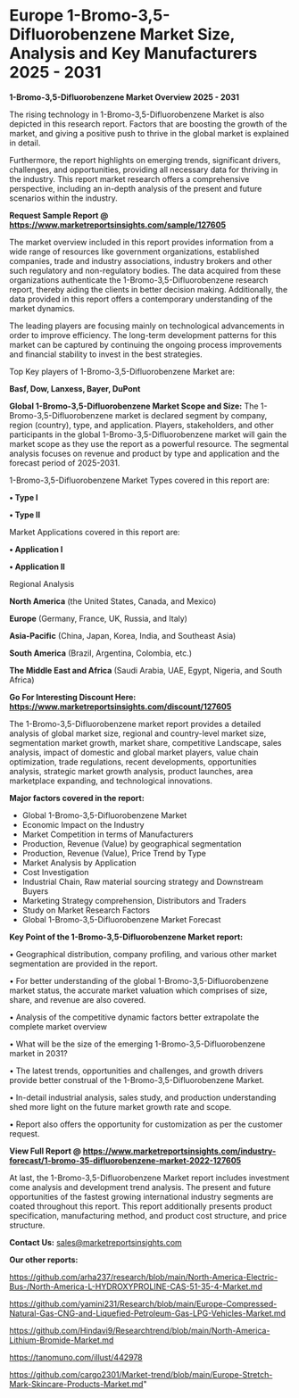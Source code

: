 # Europe 1-Bromo-3,5-Difluorobenzene Market Size, Analysis and Key Manufacturers 2025 - 2031

<Strong> 1-Bromo-3,5-Difluorobenzene Market Overview 2025 - 2031</strong>

The rising technology in 1-Bromo-3,5-Difluorobenzene Market is also depicted in this research report. Factors that are boosting the growth of the market, and giving a positive push to thrive in the global market is explained in detail.

Furthermore, the report highlights on emerging trends, significant drivers, challenges, and opportunities, providing all necessary data for thriving in the industry. This report market research offers a comprehensive perspective, including an in-depth analysis of the present and future scenarios within the industry.

<strong>Request Sample Report @ <a href=https://www.marketreportsinsights.com/sample/127605>https://www.marketreportsinsights.com/sample/127605</a></strong>

The market overview included in this report provides information from a wide range of resources like government organizations, established companies, trade and industry associations, industry brokers and other such regulatory and non-regulatory bodies. The data acquired from these organizations authenticate the 1-Bromo-3,5-Difluorobenzene research report, thereby aiding the clients in better decision making. Additionally, the data provided in this report offers a contemporary understanding of the market dynamics.

The leading players are focusing mainly on technological advancements in order to improve efficiency. The long-term development patterns for this market can be captured by continuing the ongoing process improvements and financial stability to invest in the best strategies.

Top Key players of 1-Bromo-3,5-Difluorobenzene Market are:

<strong>Basf, Dow, Lanxess, Bayer, DuPont</strong>

<strong><b>Global 1-Bromo-3,5-Difluorobenzene Market Scope and Size:</b></strong>
The 1-Bromo-3,5-Difluorobenzene market is declared segment by company, region (country), type, and application. Players, stakeholders, and other participants in the global 1-Bromo-3,5-Difluorobenzene market will gain the market scope as they use the report as a powerful resource. The segmental analysis focuses on revenue and product by type and application and the forecast period of 2025-2031.

1-Bromo-3,5-Difluorobenzene Market Types covered in this report are:

<strong>• Type I

• Type II</strong>

Market Applications covered in this report are:

<strong>• Application I

• Application II</strong> 

Regional Analysis

<strong>North America</strong> (the United States, Canada, and Mexico)

<strong>Europe</strong> (Germany, France, UK, Russia, and Italy)

<strong>Asia-Pacific</strong> (China, Japan, Korea, India, and Southeast Asia)

<strong>South America</strong> (Brazil, Argentina, Colombia, etc.)

<strong>The Middle East and Africa</strong> (Saudi Arabia, UAE, Egypt, Nigeria, and South Africa)

<strong>Go For Interesting Discount Here: <a href=https://www.marketreportsinsights.com/discount/127605>https://www.marketreportsinsights.com/discount/127605</a></strong>

The 1-Bromo-3,5-Difluorobenzene market report provides a detailed analysis of global market size, regional and country-level market size, segmentation market growth, market share, competitive Landscape, sales analysis, impact of domestic and global market players, value chain optimization, trade regulations, recent developments, opportunities analysis, strategic market growth analysis, product launches, area marketplace expanding, and technological innovations.

<strong><b>Major factors covered in the report:</b></strong>
<ul>
  <li>Global 1-Bromo-3,5-Difluorobenzene Market </li>
  <li>Economic Impact on the Industry</li>
  <li>Market Competition in terms of Manufacturers</li>
  <li>Production, Revenue (Value) by geographical segmentation</li>
  <li>Production, Revenue (Value), Price Trend by Type</li>
  <li>Market Analysis by Application</li>
  <li>Cost Investigation</li>
  <li>Industrial Chain, Raw material sourcing strategy and Downstream Buyers</li>
  <li>Marketing Strategy comprehension, Distributors and Traders</li>
  <li>Study on Market Research Factors</li>
  <li>Global 1-Bromo-3,5-Difluorobenzene Market Forecast</li>
</ul>

<strong><b>Key Point of the 1-Bromo-3,5-Difluorobenzene Market report:</b></strong>

• Geographical distribution, company profiling, and various other market segmentation are provided in the report.

• For better understanding of the global 1-Bromo-3,5-Difluorobenzene market status, the accurate market valuation which comprises of size, share, and revenue are also covered.

• Analysis of the competitive dynamic factors better extrapolate the complete market overview

• What will be the size of the emerging 1-Bromo-3,5-Difluorobenzene market in 2031?

• The latest trends, opportunities and challenges, and growth drivers provide better construal of the 1-Bromo-3,5-Difluorobenzene Market.

• In-detail industrial analysis, sales study, and production understanding shed more light on the future market growth rate and scope.

• Report also offers the opportunity for customization as per the customer request.

<strong><b>View Full Report @ <a href=https://www.marketreportsinsights.com/industry-forecast/1-bromo-35-difluorobenzene-market-2022-127605>https://www.marketreportsinsights.com/industry-forecast/1-bromo-35-difluorobenzene-market-2022-127605</a></b></strong>


At last, the 1-Bromo-3,5-Difluorobenzene Market report includes investment come analysis and development trend analysis. The present and future opportunities of the fastest growing international industry segments are coated throughout this report. This report additionally presents product specification, manufacturing method, and product cost structure, and price structure.

<strong>Contact Us:</strong>
sales@marketreportsinsights.com

<strong>Our other reports:</strong>

<a href=https://github.com/arha237/research/blob/main/North-America-Electric-Bus-/North-America-L-HYDROXYPROLINE-CAS-51-35-4-Market.md>https://github.com/arha237/research/blob/main/North-America-Electric-Bus-/North-America-L-HYDROXYPROLINE-CAS-51-35-4-Market.md</a>

<a href=https://github.com/yamini231/Research/blob/main/Europe-Compressed-Natural-Gas-CNG-and-Liquefied-Petroleum-Gas-LPG-Vehicles-Market.md>https://github.com/yamini231/Research/blob/main/Europe-Compressed-Natural-Gas-CNG-and-Liquefied-Petroleum-Gas-LPG-Vehicles-Market.md</a>

<a href=https://github.com/Hindavi9/Researchtrend/blob/main/North-America-Lithium-Bromide-Market.md>https://github.com/Hindavi9/Researchtrend/blob/main/North-America-Lithium-Bromide-Market.md</a>

<a href=https://tanomuno.com/illust/442978>https://tanomuno.com/illust/442978</a>

<a href=https://github.com/cargo2301/Market-trend/blob/main/Europe-Stretch-Mark-Skincare-Products-Market.md>https://github.com/cargo2301/Market-trend/blob/main/Europe-Stretch-Mark-Skincare-Products-Market.md</a>"
